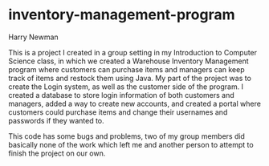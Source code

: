 # inventory-management-program

Harry Newman

This is a project I created in a group setting in my Introduction to Computer Science class, in which we created a Warehouse Inventory Management program where customers can purchase items and managers can keep track of items and restock them using Java.  My part of the project was to create the Login system, as well as the customer side of the program.  I created a database to store login information of both customers and managers, added a way to create new accounts, and created a portal where customers could purchase items and change their usernames and passwords if they wanted to.
 
This code has some bugs and problems, two of my group members did basically none of the work which left me and another person to attempt to finish the project on our own. 